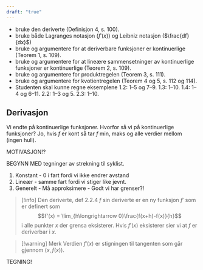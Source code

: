 ```yaml
---
draft: "true"
---
```

- bruke den deriverte (Definisjon 4, s. 100).
- bruke både Lagranges notasjon ($f'(x)$) og Leibniz notasjon ($\frac{df}{dx}$) 
- bruke og argumentere for at deriverbare funksjoner er kontinuerlige (Teorem 1, s. 109).
- bruke og argumentere for at lineære sammensetninger av kontinuerlige funksjoner er kontinuerlige (Teorem 2, s. 109).
- bruke og argumentere for produktregelen (Teorem 3, s. 111).
- bruke og argumentere for kvotientregelen (Teorem 4 og 5, s. 112 og 114).
- Studenten skal kunne regne eksemplene 1.2: 1–5 og 7–9. 1.3: 1–10. 1.4: 1–4 og 6–11. 2.2: 1–3 og 5. 2.3: 1–10.

## Derivasjon

Vi endte på kontinuerlige funksjoner. Hvorfor så vi på kontinuerlige funksjoner? Jo, hvis $f$ er kont så tar $f$ min, maks og alle verdier mellom (ingen hull).

MOTIVASJON!?

BEGYNN MED tegninger av strekning til syklist. 
1. Konstant - 0 i fart fordi vi ikke endrer avstand
2. Lineær - samme fart fordi vi stiger like jevnt.
3. Generelt - Må approksimere - Godt vi har grenser?!

> [!info] Den deriverte, def 2.2.4
> $f$ sin deriverte er en ny funksjon $f'$ som er definert som
> $$f'(x) = \lim_{h\longrightarrow  0}\frac{f(x+h)-f(x)}{h}$$ 
>i alle punkter $x$ der grensa eksisterer. Hvis $f'(x)$ eksisterer sier vi at $f$ er deriverbar i $x$. 

> [!warning] Merk 
> Verdien $f'(x)$ er stigningen til tangenten som går gjennom $(x,f(x))$.

TEGNING!